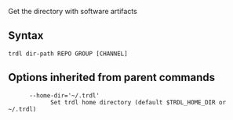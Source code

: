 Get the directory with software artifacts

## Syntax

```shell
trdl dir-path REPO GROUP [CHANNEL]
```

## Options inherited from parent commands

```shell
      --home-dir='~/.trdl'
            Set trdl home directory (default $TRDL_HOME_DIR or ~/.trdl)
```

